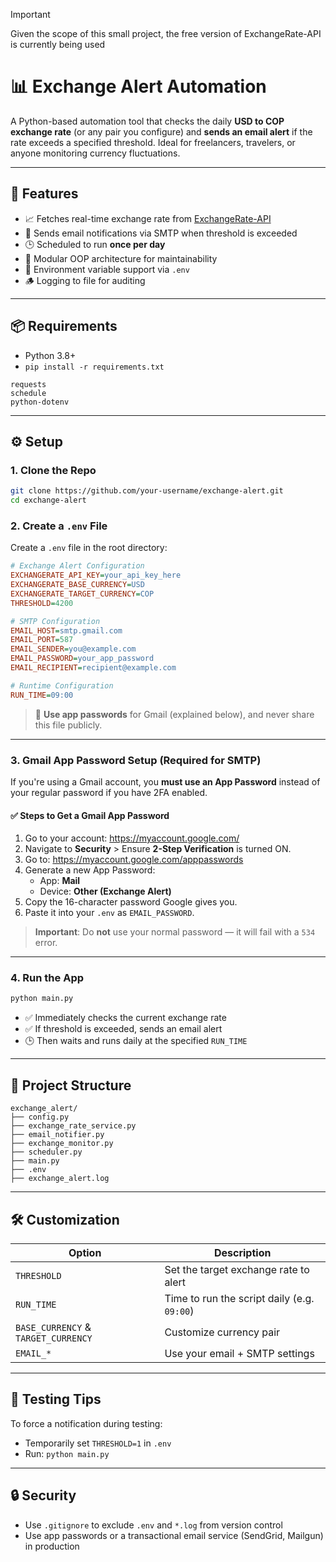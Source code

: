 > [!IMPORTANT]
> Given the scope of this small project, the free version of ExchangeRate-API is currently being used

# 📊 Exchange Alert Automation

A Python-based automation tool that checks the daily **USD to COP exchange rate** (or any pair you configure) and **sends an email alert** if the rate exceeds a specified threshold. Ideal for freelancers, travelers, or anyone monitoring currency fluctuations.

---

## 🚀 Features

- 📈 Fetches real-time exchange rate from [ExchangeRate-API](https://www.exchangerate-api.com/)
- 📨 Sends email notifications via SMTP when threshold is exceeded
- 🕒 Scheduled to run **once per day**
- 📁 Modular OOP architecture for maintainability
- 🔐 Environment variable support via `.env`
- 🪵 Logging to file for auditing

---

## 📦 Requirements

- Python 3.8+
- `pip install -r requirements.txt`

```
requests
schedule
python-dotenv
```

---

## ⚙️ Setup

### 1. Clone the Repo

```bash
git clone https://github.com/your-username/exchange-alert.git
cd exchange-alert
```

### 2. Create a `.env` File

Create a `.env` file in the root directory:

```ini
# Exchange Alert Configuration
EXCHANGERATE_API_KEY=your_api_key_here
EXCHANGERATE_BASE_CURRENCY=USD
EXCHANGERATE_TARGET_CURRENCY=COP
THRESHOLD=4200

# SMTP Configuration
EMAIL_HOST=smtp.gmail.com
EMAIL_PORT=587
EMAIL_SENDER=you@example.com
EMAIL_PASSWORD=your_app_password
EMAIL_RECIPIENT=recipient@example.com

# Runtime Configuration
RUN_TIME=09:00
```

> 🔐 **Use app passwords** for Gmail (explained below), and never share this file publicly.

---

### 3. Gmail App Password Setup (Required for SMTP)

If you're using a Gmail account, you **must use an App Password** instead of your regular password if you have 2FA enabled.

#### ✅ Steps to Get a Gmail App Password

1. Go to your account: https://myaccount.google.com/
2. Navigate to **Security** > Ensure **2-Step Verification** is turned ON.
3. Go to: https://myaccount.google.com/apppasswords
4. Generate a new App Password:
   - App: **Mail**
   - Device: **Other (Exchange Alert)**
5. Copy the 16-character password Google gives you.
6. Paste it into your `.env` as `EMAIL_PASSWORD`.

> **Important**: Do **not** use your normal password — it will fail with a `534` error.

---

### 4. Run the App

```bash
python main.py
```

- ✅ Immediately checks the current exchange rate
- ✅ If threshold is exceeded, sends an email alert
- 🕒 Then waits and runs daily at the specified `RUN_TIME`

---

## 📁 Project Structure

```
exchange_alert/
├── config.py
├── exchange_rate_service.py
├── email_notifier.py
├── exchange_monitor.py
├── scheduler.py
├── main.py
├── .env
├── exchange_alert.log
```

---

## 🛠️ Customization

| Option                     | Description                            |
|---------------------------|----------------------------------------|
| `THRESHOLD`               | Set the target exchange rate to alert |
| `RUN_TIME`                | Time to run the script daily (e.g. `09:00`) |
| `BASE_CURRENCY` & `TARGET_CURRENCY` | Customize currency pair |
| `EMAIL_*`                 | Use your email + SMTP settings         |

---

## 🧪 Testing Tips

To force a notification during testing:

- Temporarily set `THRESHOLD=1` in `.env`
- Run: `python main.py`

---

## 🔒 Security

- Use `.gitignore` to exclude `.env` and `*.log` from version control
- Use app passwords or a transactional email service (SendGrid, Mailgun) in production